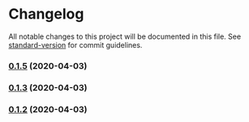 # Changelog

All notable changes to this project will be documented in this file. See [standard-version](https://github.com/conventional-changelog/standard-version) for commit guidelines.

### [0.1.5](https://github.com/woniu3821/vuecli4-template/compare/v0.1.4...v0.1.5) (2020-04-03)

### [0.1.3](https://github.com/woniu3821/vuecli4-template/compare/v0.1.4...v0.1.3) (2020-04-03)

### [0.1.2](https://github.com/woniu3821/vuecli4-template/compare/v0.1.4...v0.1.2) (2020-04-03)
